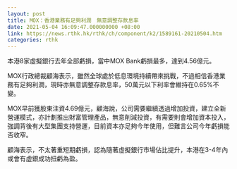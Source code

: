 ```yaml
---
layout: post
title: MOX：香港業務有足夠利潤　無意調整存款息率
date: 2021-05-04 16:09:47.000000000 +08:00
link: https://news.rthk.hk/rthk/ch/component/k2/1589161-20210504.htm
categories: rthk
---
```


本港8家虛擬銀行去年全部虧損，當中MOX Bank虧損最多，達到4.56億元。

MOX行政總裁顧海表示，雖然全球處於低息環境持續帶來挑戰，不過相信香港業務有足夠利潤，現時亦無意調整存款息率，50萬元以下利率會維持在0.65%不變。

MOX早前獲股東注資4.69億元，顧海說，公司需要繼續透過增加投資，建立全新營運模式，亦計劃推出財富管理產品，無意削減投資，有需要則會增加資本投入，強調背後有大型集團支持營運，目前資本亦足夠今年使用，但難言公司今年虧損能否收窄。

顧海表示，不太著重短期虧損，認為隨著虛擬銀行市場佔比提升，本港在3-4年內或會有虛銀成功扭虧為盈。
